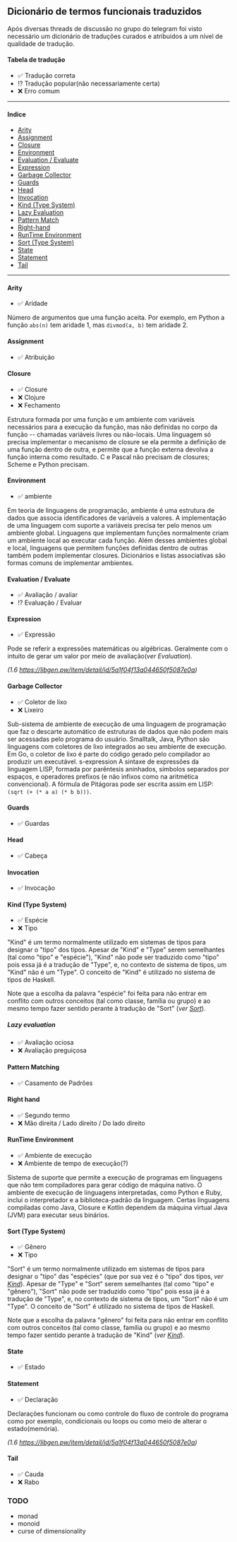 ## Dicionário de termos funcionais traduzidos

Após diversas threads de discussão no grupo do telegram foi visto necessário um dicionário de traduções curados e atribuidos a um nível de qualidade de tradução.

#### Tabela de tradução
- :white_check_mark: Tradução correta
- :interrobang: Tradução popular(não necessariamente certa)
- :x: Erro comum

--------------------------------

#### Indice
- [Arity](#arity)
- [Assignment](#assignment)
- [Closure](#closure)
- [Environment](#environment)
- [Evaluation / Evaluate](#evaluation-/-evaluate)
- [Expression](#expression)
- [Garbage Collector](#garbage-collector)
- [Guards](#guards)
- [Head](#head)
- [Invocation](#invocation)
- [Kind (Type System)](#kind-type-system)
- [Lazy Evaluation](#lazy-evaluation)
- [Pattern Match](#pattern-match)
- [Right-hand](#right-hand)
- [RunTime Environment](#runtime-environment)
- [Sort (Type System)](#sort-type-system)
- [State](#state)
- [Statement](#statement)
- [Tail](#tail)

--------------------------------

#### Arity

- :white_check_mark: Aridade

Número de argumentos que uma função aceita. Por exemplo, em Python a função `abs(n)` tem aridade 1, mas `divmod(a, b)` tem aridade 2.

#### Assignment

- :white_check_mark: Atribuição

#### Closure

- :white_check_mark: Closure
- :x: Clojure
- :x: Fechamento

Estrutura formada por uma função e um ambiente com variáveis necessários para a execução da função, mas não definidas no corpo da função -- chamadas variáveis livres ou não-locais. Uma linguagem só precisa implementar o mecanismo de closure se ela permite a definição de uma função dentro de outra, e permite que a função externa devolva a função interna como resultado. C e Pascal não precisam de closures; Scheme e Python precisam.

#### Environment
- :white_check_mark: ambiente

Em teoria de linguagens de programação, ambiente é uma estrutura de dados que associa identificadores de variáveis a valores. A implementação de uma linguagem com suporte a variáveis precisa ter pelo menos um ambiente global. Linguagens que implementam funções normalmente criam um ambiente local ao executar cada função. Além desses ambientes global e local, linguagens que permitem funções definidas dentro de outras também podem implementar closures. Dicionários e listas associativas são formas comuns de implementar ambientes.

#### Evaluation / Evaluate

- :white_check_mark: Avaliação / avaliar
- :interrobang: Evaluação / Evaluar

#### Expression

- :white_check_mark: Expressão

Pode se referir a expressões matemáticas ou algébricas. Geralmente com o intuito de gerar um valor por meio de avaliação(*ver Evaluation*).

*(1.6 https://libgen.pw/item/detail/id/5a1f04f13a044650f5087e0a)*

#### Garbage Collector

- :white_check_mark: Coletor de lixo
- :x: Lixeiro

Sub-sistema de ambiente de execução de uma linguagem de programação que faz o descarte automático de estruturas de dados que não podem mais ser acessadas pelo programa do usuário. Smalltalk, Java, Python são linguagens com coletores de lixo integrados ao seu ambiente de execução. Em Go, o coletor de lixo é parte do código gerado pelo compilador ao produzir um executável.
s-expression
A sintaxe de expressões da linguagem LISP, formada por parêntesis aninhados, símbolos separados por espaços, e operadores prefixos (e não infixos como na aritmética convencional). A fórmula de Pitágoras pode ser escrita assim em LISP: `(sqrt (+ (* a a) (* b b)))`.

#### Guards

- :white_check_mark: Guardas

#### Head

- :white_check_mark: Cabeça

#### Invocation

- :white_check_mark: Invocação

#### Kind (Type System)

- :white_check_mark: Espécie
- :x: Tipo

"Kind" é um termo normalmente utilizado em sistemas de tipos para designar o "tipo" dos tipos. 
Apesar de "Kind" e "Type" serem semelhantes (tal como "tipo" e "espécie"), "Kind" não pode ser 
traduzido como "tipo" pois essa já é a tradução de "Type", e, no contexto de sistema de tipos, 
um "Kind" não é um "Type". O conceito de "Kind" é utilizado no sistema de tipos de Haskell.

Note que a escolha da palavra "espécie" foi feita para não entrar em conflito com outros conceitos
(tal como classe, família ou grupo) e ao mesmo tempo fazer sentido perante à tradução de "Sort" 
(*ver [Sort](#sort-type-system)*).

##### Lazy evaluation

- :white_check_mark: Avaliação ociosa
- :x: Avaliação preguiçosa

#### Pattern Matching

- :white_check_mark: Casamento de Padrões

#### Right hand

- :white_check_mark: Segundo termo
- :x: Mão direita / Lado direito / Do lado direito

#### RunTime Environment

- :white_check_mark: Ambiente de execução
- :x: Ambiente de tempo de execução(?)

Sistema de suporte que permite a execução de programas em linguagens que não tem compiladores para gerar código de máquina nativo. O ambiente de execução de linguagens interpretadas, como Python e Ruby, inclui o interpretador e a biblioteca-padrão da linguagem. Certas linguagens compiladas como Java, Closure e Kotlin dependem da máquina virtual Java (JVM) para executar seus binários.

#### Sort (Type System)

- :white_check_mark: Gênero
- :x: Tipo

"Sort" é um termo normalmente utilizado em sistemas de tipos para designar o "tipo" das "espécies" 
(que por sua vez é o "tipo" dos tipos, *ver [Kind](#kind-type-system)*). 
Apesar de "Type" e "Sort" serem semelhantes (tal como "tipo" e "gênero"), "Sort" não pode ser 
traduzido como "tipo" pois essa já é a tradução de "Type", e, no contexto de sistema de tipos, 
um "Sort" não é um "Type". O conceito de "Sort" é utilizado no sistema de tipos de Haskell.

Note que a escolha da palavra "gênero" foi feita para não entrar em conflito com outros conceitos
(tal como classe, família ou grupo) e ao mesmo tempo fazer sentido perante à tradução de "Kind" 
(*ver [Kind](#kind-type-system)*).

#### State

- :white_check_mark: Estado

#### Statement

- :white_check_mark: Declaração

Declarações funcionam ou como controle do fluxo de controle do programa como por exemplo, condicionais ou loops ou como meio de alterar o estado(memória).

*(1.6 https://libgen.pw/item/detail/id/5a1f04f13a044650f5087e0a)*

#### Tail

- :white_check_mark: Cauda
- :x: Rabo

### TODO

- monad
- monoid
- curse of dimensionality
